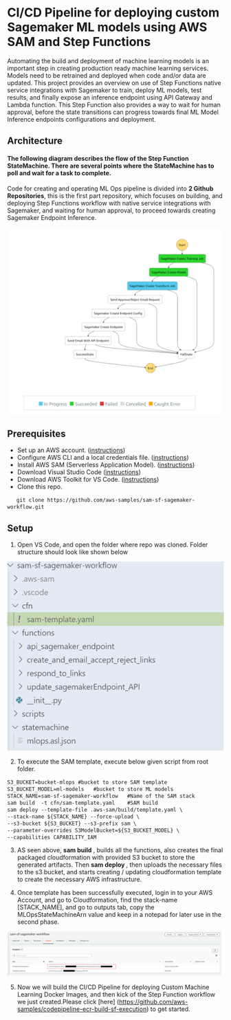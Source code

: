 # CI/CD Pipeline for deploying custom Sagemaker ML models using AWS SAM and Step Functions
Automating the build and deployment of machine learning models is an important step in creating production ready machine learning services. Models need to be retrained and deployed when code and/or data are updated. This project provides an overview on use of Step Functions native service integrations with Sagemaker to train, deploy ML models, test results, and finally expose an inference endpoint using API Gateway and Lambda function. This Step Function also provides a way to wait for human approval, before the state transitions can progress towards final ML Model Inference endpoints configurations and deployment.

## Architecture

#### The following diagram describes the flow of the Step Function StateMachine. There are several points where the StateMachine has to poll and wait for a task to complete.
Code for creating and operating ML Ops pipeline is divided into <b>2 Github Repositories</b>, this is the first part repository, which focuses on building, and deploying Step Functions workflow with native service integrations with Sagemaker, and waiting for human approval, to proceed towards creating Sagemaker Endpoint Inference.

![ScreenShot](assets/sf-workflow2.PNG)


## Prerequisites

- Set up an AWS account. ([instructions](https://AWS.amazon.com/free/?sc_channel=PS&sc_campaign=acquisition_US&sc_publisher=google&sc_medium=cloud_computing_b&sc_content=AWS_account_bmm_control_q32016&sc_detail=%2BAWS%20%2Baccount&sc_category=cloud_computing&sc_segment=102882724242&sc_matchtype=b&sc_country=US&s_kwcid=AL!4422!3!102882724242!b!!g!!%2BAWS%20%2Baccount&ef_id=WS3s1AAAAJur-Oj2:20170825145941:s))
- Configure AWS CLI and a local credentials file. ([instructions](http://docs.AWS.amazon.com/cli/latest/userguide/cli-chap-welcome.html))
- Install AWS SAM (Serverless Application Model). ([instructions](https://docs.aws.amazon.com/serverless-application-model/latest/developerguide/serverless-sam-cli-install.html))
- Download Visual Studio Code ([instructions](https://code.visualstudio.com/))
- Download AWS Toolkit for VS Code. ([instructions](https://aws.amazon.com/visualstudiocode/))
- Clone this repo.
``` 
   git clone https://github.com/aws-samples/sam-sf-sagemaker-workflow.git
```

## Setup
1. Open VS Code, and open the folder where repo was cloned. Folder structure should look like shown below

![ScreenShot](assets/folder_structure.PNG)

2. To execute the SAM template, execute below given script from root folder.
```
S3_BUCKET=bucket-mlops #bucket to store SAM template
S3_BUCKET_MODEL=ml-models   #bucket to store ML models
STACK_NAME=sam-sf-sagemaker-workflow   #Name of the SAM stack
sam build  -t cfn/sam-template.yaml    #SAM build 
sam deploy --template-file .aws-sam/build/template.yaml \
--stack-name ${STACK_NAME} --force-upload \
--s3-bucket ${S3_BUCKET} --s3-prefix sam \
--parameter-overrides S3ModelBucket=${S3_BUCKET_MODEL} \
--capabilities CAPABILITY_IAM
```

3. AS seen above, <b> sam build </b>, builds all the functions, also creates the final packaged cloudformation with provided S3 bucket to store the generated artifacts. Then <b> sam deploy </b>, then uploads the necessary files to the s3 bucket, and starts creating / updating cloudformation template to create the necessary AWS infrastructure.

4. Once template has been successfully executed, login in to your AWS Account, and go to Cloudformation, find the stack-name [STACK_NAME], and go to outputs tab, copy the MLOpsStateMachineArn value and keep in a notepad for later use in the second phase.

![ScreenShot](assets/output1.png)

5. Now we will build the CI/CD Pipeline for deploying Custom Machine Learning Docker Images, and then kick of the Step Function workflow we just created.Please click [here] (https://github.com/aws-samples/codepipeline-ecr-build-sf-execution) to get started.
